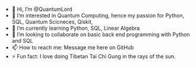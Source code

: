 - 👋 Hi, I’m @QuantumLord
- 👀 I’m interested in Quantum Computing, hence my passion for Python, SQL, Quantum Scicneces, Qiskit, 
- 🌱 I’m currently learning Python, SQL, Linear Algebra
- 💞️ I’m looking to collaborate on basic back end programming with Python and SQL
- 📫 How to reach me: Message me here on GitHub
- ⚡ Fun fact: I love doing Tibetan Tai Chi Gung in the rays of the sun.

<!---
QuantumLord/QuantumLord is a ✨ special ✨ repository because its `README.md` (this file) appears on your GitHub profile.
You can click the Preview link to take a look at your changes.
--->
